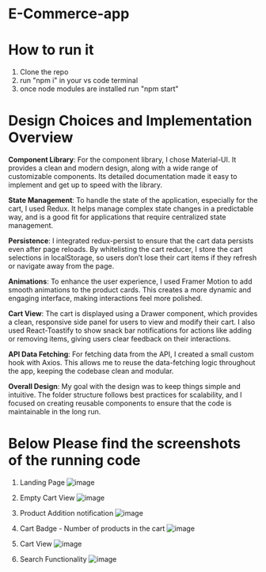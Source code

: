 # E-Commerce-app

# How to run it
1. Clone the repo
2. run "npm i" in your vs code terminal
3. once node modules are installed run "npm start"

# Design Choices and Implementation Overview
**Component Library**: For the component library, I chose Material-UI. It provides a clean and modern design, along with a wide range of customizable components. Its detailed documentation made it easy to implement and get up to speed with the library.

**State Management**: To handle the state of the application, especially for the cart, I used Redux. It helps manage complex state changes in a predictable way, and is a good fit for applications that require centralized state management.

**Persistence**: I integrated redux-persist to ensure that the cart data persists even after page reloads. By whitelisting the cart reducer, I store the cart selections in localStorage, so users don’t lose their cart items if they refresh or navigate away from the page.

**Animations**: To enhance the user experience, I used Framer Motion to add smooth animations to the product cards. This creates a more dynamic and engaging interface, making interactions feel more polished.

**Cart View**: The cart is displayed using a Drawer component, which provides a clean, responsive side panel for users to view and modify their cart. I also used React-Toastify to show snack bar notifications for actions like adding or removing items, giving users clear feedback on their interactions.

**API Data Fetching**: For fetching data from the API, I created a small custom hook with Axios. This allows me to reuse the data-fetching logic throughout the app, keeping the codebase clean and modular.

**Overall Design**: My goal with the design was to keep things simple and intuitive. The folder structure follows best practices for scalability, and I focused on creating reusable components to ensure that the code is maintainable in the long run.

# Below Please find the screenshots of the running code
1. Landing Page
![image](https://github.com/user-attachments/assets/5689a9a8-098e-4068-980e-0ca3abf26bb0)

2. Empty Cart View
![image](https://github.com/user-attachments/assets/0a24ebce-7b35-4bc7-8d32-fc2413556330)

3. Product Addition notification
![image](https://github.com/user-attachments/assets/ac8765ad-612e-4848-8cf4-1b78e4a2c25c)

4. Cart Badge - Number of products in the cart
![image](https://github.com/user-attachments/assets/42f54726-d0a9-48a8-8528-e744aab44db1)

5. Cart View
![image](https://github.com/user-attachments/assets/f2e08968-9586-4915-a7d7-4b2915d4cdad)

6. Search Functionality
![image](https://github.com/user-attachments/assets/2999ce85-36b6-4e10-beab-af4286e9fc7e)
